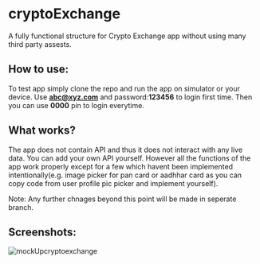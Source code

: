 # cryptoExchange

A fully functional structure for Crypto Exchange app without using many third party assests.

## How to use:

To test app simply clone the repo and run the app on simulator or your device. Use **abc@xyz.com** and password:**123456** to login first time. Then you can use **0000** pin to login everytime. 

## What works?

The app does not contain API and thus it does not interact with any live data. You can add your own API yourself. However all the functions of the app work properly except for a few which havent been implemented intentionally(e.g. image picker for pan card or aadhhar card as you can copy code from user profile pic picker and implement yourself).

Note: Any further chnages beyond this point will be made in seperate branch.

## Screenshots:

![mockUpcryptoexchange](https://user-images.githubusercontent.com/25391160/148378668-476d205b-eb37-4cab-90d4-a7df2c96a989.jpg)
